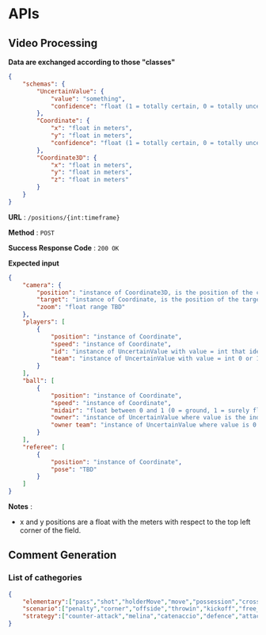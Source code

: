 # APIs

## Video Processing

**Data are exchanged according to those "classes"**
```json
{
    "schemas": {
        "UncertainValue": {
            "value": "something",
            "confidence": "float (1 = totally certain, 0 = totally uncertain)"
        },
        "Coordinate": {
            "x": "float in meters",
            "y": "float in meters",
            "confidence": "float (1 = totally certain, 0 = totally uncertain)"
        },
        "Coordinate3D": {
            "x": "float in meters",
            "y": "float in meters",
            "z": "float in meters"
        }
    }
}
```

**URL** : `/positions/{int:timeframe}`

**Method** : `POST`

**Success Response Code** : `200 OK`

**Expected input**

```json
{
    "camera": {
        "position": "instance of Coordinate3D, is the position of the camera in the field",
        "target": "instance of Coordinate, is the position of the target of the camera on the field",
        "zoom": "float range TBD"
    },
    "players": [
        {
            "position": "instance of Coordinate",
            "speed": "instance of Coordinate",
            "id": "instance of UncertainValue with value = int that identifies the person",
            "team": "instance of UncertainValue with value = int 0 or 1"
        }
    ],
    "ball": [
        {
            "position": "instance of Coordinate",
            "speed": "instance of Coordinate",
            "midair": "float between 0 and 1 (0 = ground, 1 = surely flying)",
            "owner": "instance of UncertainValue where value is the index of the player in the 'players' field",
            "owner team": "instance of UncertainValue where value is 0 or 1"
        }
    ],
    "referee": [
        {
            "position": "instance of Coordinate",
            "pose": "TBD"
        }
    ]
}

```

**Notes** :
- x and y positions are a float with the meters with respect to the top left corner of the field.

## Comment Generation

### List of cathegories

```json
{
	"elementary":["pass","shot","holderMove","move","possession","cross","foul","duel","clearance","possession_lost","interception"],
	"scenario":["penalty","corner","offside","throwin","kickoff","free_kick","half_time","end_of_game"],
	"strategy":["counter-attack","melina","catenaccio","defence","attack"]
}
```